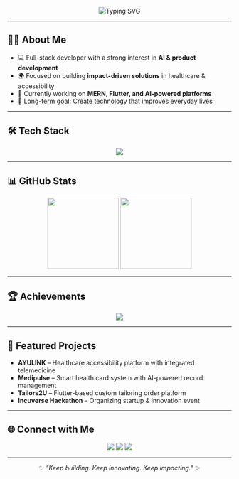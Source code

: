 <div align="center">

![Typing SVG](https://readme-typing-svg.demolab.com?font=Fira+Code&weight=600&size=24&pause=1000&center=true&vCenter=true&width=900&lines=Hi%2C+I'm+Aayush+%F0%9F%91%8B;Entrepreneur+%7C+Developer+%7C+Innovator;Building+Technology+for+Impact)

</div>

---

## 👨‍💻 About Me
- 💻 Full-stack developer with a strong interest in **AI & product development**  
- 🌍 Focused on building **impact-driven solutions** in healthcare & accessibility  
- 🚀 Currently working on **MERN, Flutter, and AI-powered platforms**  
- 🎯 Long-term goal: Create technology that improves everyday lives  

---

## 🛠️ Tech Stack
<p align="center">
  <img src="https://skillicons.dev/icons?i=html,css,js,react,nodejs,express,mongodb,flutter,firebase,python,git,github,vscode" />
</p>

---

## 📊 GitHub Stats
<p align="center">
  <img src="https://github-readme-stats.vercel.app/api?username=Aayush-innovates&show_icons=true&theme=default" height="160" />
  <img src="https://github-readme-streak-stats.herokuapp.com/?user=Aayush-innovates&theme=default" height="160" />
</p>

---

## 🏆 Achievements
<p align="center">
  <img src="https://github-profile-trophy.vercel.app/?username=Aayush-innovates&theme=flat&no-frame=true&row=1&column=6" />
</p>

---

## 📌 Featured Projects
- **AYULINK** – Healthcare accessibility platform with integrated telemedicine  
- **Medipulse** – Smart health card system with AI-powered record management  
- **Tailors2U** – Flutter-based custom tailoring order platform  
- **Incuverse Hackathon** – Organizing startup & innovation event  

---

## 🌐 Connect with Me
<p align="center">
  <a href="https://www.linkedin.com/" target="_blank"><img src="https://skillicons.dev/icons?i=linkedin" /></a>
  <a href="mailto:aayush.leads@gmail.com"><img src="https://skillicons.dev/icons?i=gmail" /></a>
  <a href="https://yourportfolio.com" target="_blank"><img src="https://img.shields.io/badge/Portfolio-000000?style=for-the-badge&logo=vercel&logoColor=white" /></a>
</p>

---

<div align="center">

✨ *"Keep building. Keep innovating. Keep impacting."* ✨

</div>
